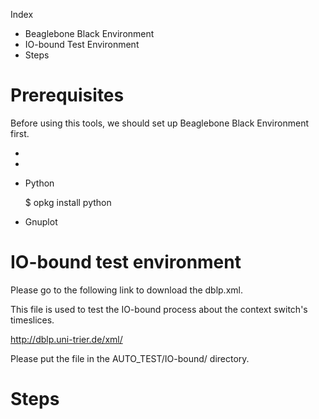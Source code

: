 Index

+ Beaglebone Black Environment
+ IO-bound Test Environment
+ Steps

Prerequisites
============================
Before using this tools, we should set up Beaglebone Black Environment first.

+ [Building for BeagleBone]: http://elinux.org/Building_for_BeagleBone

+ [Building BBB Kernel]: http://elinux.org/Building_BBB_Kernel

+ Python

	$ opkg install python

+ Gnuplot

	


IO-bound test environment
=========================

Please go to the following link to download the dblp.xml.

This file is used to test the IO-bound process about the context switch's timeslices.

http://dblp.uni-trier.de/xml/

Please put the file in the AUTO_TEST/IO-bound/ directory.

Steps
=====


